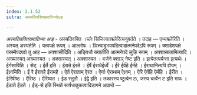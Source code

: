 ```yaml
---
index: 3.1.52
sutra: अस्यतिवक्तिख्यातिभ्योऽङ्

---
```

_अस्यतिवक्तिख्यातिभ्यः अङ्_ - अस्यतिवक्ति ।च्लेः सिजित्यतश्च्लेरित्यनुवर्तते । तदाह — एभ्यश्च्लेरिति । अस्यत् अस्यतेति । यत्वपक्षे रूपम् । आल्लोपः । ञित्त्वादुभयपदित्वादात्मनेपदेऽपि रूपम् । क्शादेशपक्षे परस्मैपदपक्षे तु आह —  अक्शासीदिति । अङ्विधौ ख्यातीति आत्मनेपदे लुङि रूपम् । अक्शासातामित्यादि । अख्यास्यत् अख्यास्यत । अक्सास्यत् । अक्शास्यत । वर्जने क्शाञ् नेष्ट इति । इत्येतत्पर्यन्ता इत्यर्थः । ईर्गसाविति । सेट् । ईर्ते इति । ईराते ईरते । ईर्षे ईराधेईर्ध्वे । ईरे ईर्वहे ईर्महे । ईराथामित्यपि ज्ञेयम् । ईध्र्वमिति । ई रै ईरावहै ईरामहै । ऐर्त ऐराताम् ऐरत । ऐर्याः ऐराथाम् ऐध्र्वम् । ऐरि ऐर्वहि ऐर्महि । ईरीत । ईरिषीष्ठ । ऐरिष्ठ । ऐरिष्यत । ईड स्तुतौ । ईद्वे इति । तकारस्य ष्टुत्वेन टः, जस्य चर्त्वेन ट इति भावः । ईडाते ईडते । ईड्-से इति स्थिते सार्वधातुकत्वादिडागमे अप्राप्ते —